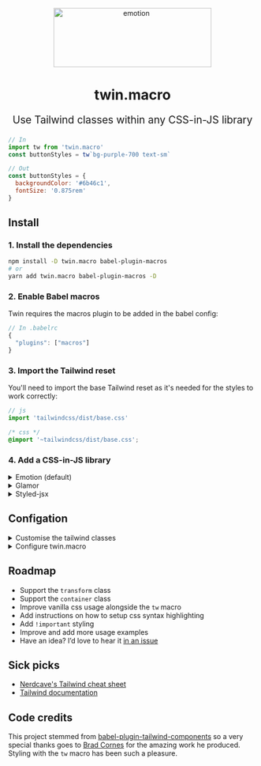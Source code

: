 <p align="center">
  <img src="https://i.imgur.com/iWBWhY0.png" alt="emotion" height="120" width="320">
  <h1 align="center">twin.macro</h1>
</p>
<p align="center" style="font-size: 1.3rem;">Use Tailwind classes within any CSS-in-JS library<br /></p>

```js
// In
import tw from 'twin.macro'
const buttonStyles = tw`bg-purple-700 text-sm`
```

```js
// Out
const buttonStyles = {
  backgroundColor: '#6b46c1',
  fontSize: '0.875rem'
}
```

## Install

### 1. Install the dependencies

```bash
npm install -D twin.macro babel-plugin-macros
# or
yarn add twin.macro babel-plugin-macros -D
```

>

### 2. Enable Babel macros

Twin requires the macros plugin to be added in the babel config:

```js
// In .babelrc
{
  "plugins": ["macros"]
}
```

### 3. Import the Tailwind reset

You'll need to import the base Tailwind reset as it's needed for the styles to work correctly:

```js
// js
import 'tailwindcss/dist/base.css'
```

```css
/* css */
@import '~tailwindcss/dist/base.css';
```

### 4. Add a CSS-in-JS library

<details>
  <summary>Emotion (default)</summary>

## [Emotion](https://github.com/emotion-js/emotion)

#### Getting started

```bash
npm install -D @emotion/core @emotion/styled
# or
yarn add @emotion/core @emotion/styled -D
```

#### Basic example

```js
import tw from 'twin.macro'
import { css } from '@emotion/core'

const style = css(tw`font-mono text-sm text-red-500 hover:text-blue-500`)

const Button = () => <button {...style}>Success</button>
```

#### React example

```js
import React from 'react'
import tw from 'twin.macro'
import styled from '@emotion/styled/macro'
import { css } from '@emotion/core'

// Use the tw operator to create elements and style them,
// this will keep your classes on a single line.
const BtnPrimary = tw.button`text-white hover:focus:bg-black`

// When you need to use vanilla css then use styled to create
// the element and use tw inside the backticks to add your classes.
const BtnSecondary = styled.button`
  ${tw`text-white bg-blue-500`}
  &:hover, &:focus {
    ${tw`bg-black`}
  }
`

// When working with conditional props in styled you can use tw or css
// This example passes in the props to be used anywhere within the backticks
const BtnTertiary = styled.button(
  ({ isSmall, isExtraPadded }) => css`
    font-size: 1em;
    ${isSmall && tw`text-sm`}

    ${isExtraPadded
      ? tw`px-12 py-8`
      : css`
          padding: 5px 10px;
        `}
  `
)

// Alternatively, props can also be passed in on the line you need them
const BtnTertiary = styled.button`
  // These two lines are equivalent:
  ${({ isSmall }) => isSmall && tw`text-sm`}
  ${props => props.isSmall && tw`text-sm`}
`

const ButtonSet = () => (
  <>
    <BtnPrimary>Submit</BtnPrimary>
    <BtnSecondary>Cancel</BtnSecondary>
    <BtnTertiary isSmall isExtraPadded>
      Cancel
    </BtnTertiary>
  </>
)
```

<hr />

</details>

<details>
  <summary>Glamor</summary>

### [Glamor](https://github.com/threepointone/glamor)

```js
import { css } from 'glamor'
import tw from 'twin.macro'

const style = css(tw`font-mono text-sm text-red-500 hover:text-blue-500`)

const App = () => <div {...style}>Success</div>
```

<hr />
</details>

<details>
  <summary>Styled-jsx</summary>

### [Styled-jsx](https://github.com/zeit/styled-jsx)

```js
import tw from 'twin.macro'

const App = () => (
  <div>
    <button className="button">Success</button>
    <style jsx>{`
      .button {
        ${tw`font-mono text-sm text-red-500 hover:text-blue-500`}
      }
    `}</style>
  </div>
)
```

When used inside a `<style>` element the tagged template literal (``) is transformed into a CSS string.

Also, when using `hover:*`, `focus:*`, or media query (e.g. `sm:*`) class names the output is nested. Use [styled-jsx-plugin-postcss](https://github.com/giuseppeg/styled-jsx-plugin-postcss) and [postcss-nested](https://github.com/postcss/postcss-nested) to allow nesting.

<hr />
</details>

## Configation

<details>
  <summary>Customise the tailwind classes</summary>
<br>

> It’s important to know that you don’t need a `tailwind.config.js` to use Twin. You already have access to every class with every variant.
> Unlike Tailwind, twin.macro only generates styles for the classes you use. This means you don’t need to use additional tools like purgeCSS.

Customising classes is done in `tailwind.config.js`.<br/>Here's two types of configs to get you started:<br/>

a) Add the [simple config](https://raw.githubusercontent.com/tailwindcss/tailwindcss/master/stubs/simpleConfig.stub.js)

```bash
curl https://raw.githubusercontent.com/tailwindcss/tailwindcss/master/stubs/simpleConfig.stub.js > tailwind.config.js
```

b) Add the [full config](https://raw.githubusercontent.com/tailwindcss/tailwindcss/master/stubs/defaultConfig.stub.js)

```bash
curl https://raw.githubusercontent.com/tailwindcss/tailwindcss/master/stubs/defaultConfig.stub.js > tailwind.config.js
```

In the config, there only needs to be a `theme: {...}` entry so feel free to cleanup.

You can overwrite or extend classes the same way as Tailwind.<br/>
Overwrite parts of the base config in `theme: { ... }` and extend in `theme: { extend: { ... } }`.<br/>
Read more in the [Tailwind theme docs](https://tailwindcss.com/docs/theme).

</details>

<details>
  <summary>Configure twin.macro</summary>
<br>

Create a `babel-plugin-macros.config.js` in your project root to configure twin.macro.

```js
// babel-plugin-macros.config.js
module.exports = {
  twin: {
    config: './tailwind.config.js',
    styled: '@emotion/styled',
    format: 'auto',
    debug: false
  }
}
```

| Name   | Type      | Default                  | Description                                                                                                            |
| ------ | --------- | ------------------------ | ---------------------------------------------------------------------------------------------------------------------- |
| config | `string`  | `"./tailwind.config.js"` | The path to your tailwind config                                                                                       |
| styled | `string`  | `"@emotion/styled"`      | The css-in-js library to import behind the scenes when using `tw`                                                      |
| format | `string`  | `"auto"`                 | CSS output format. Output can be an object except when inside a `<style>` element. `"object"`, `"string"`, or `"auto"` |
| debug  | `boolean` | `false`                  | Display information about the Tailwind class conversions                                                               |

</details>

## Roadmap

- Support the `transform` class
- Support the `container` class
- Improve vanilla css usage alongside the `tw` macro
- Add instructions on how to setup css syntax highlighting
- Add `!important` styling
- Improve and add more usage examples
- Have an idea? I’d love to hear it [in an issue](https://github.com/ben-rogerson/twin.macro/issues)

## Sick picks

- [Nerdcave's Tailwind cheat sheet](https://nerdcave.com/tailwind-cheat-sheet)
- [Tailwind documentation](https://tailwindcss.com/docs/installation)

## Code credits

This project stemmed from [babel-plugin-tailwind-components](https://github.com/bradlc/babel-plugin-tailwind-components) so a very special thanks goes to [Brad Cornes](https://github.com/bradlc) for the amazing work he produced. Styling with the `tw` macro has been such a pleasure.
